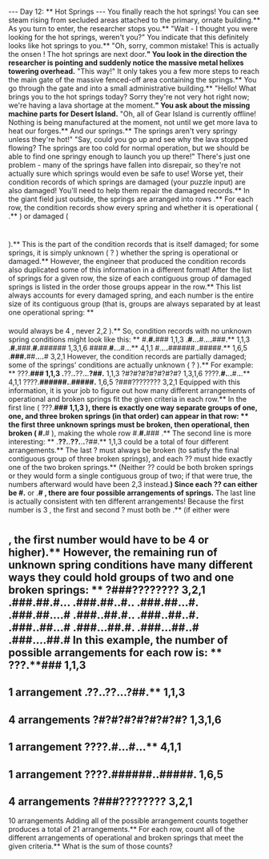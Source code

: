 --- Day 12: ** Hot Springs ---
You finally reach the hot springs! You can see steam rising from secluded areas attached to the primary, ornate building.**
As you turn to enter, the
researcher
stops you.** "Wait - I thought you were looking for the hot springs, weren't you?" You indicate that this definitely looks like hot springs to you.**
"Oh, sorry, common mistake! This is actually the
onsen
! The hot springs are next door.**"
You look in the direction the researcher is pointing and suddenly notice the
massive metal helixes
towering overhead.** "This way!"
It only takes you a few more steps to reach the main gate of the massive fenced-off area containing the springs.** You go through the gate and into a small administrative building.**
"Hello! What brings you to the hot springs today? Sorry they're not very hot right now; we're having a
lava shortage
at the moment.**" You ask about the missing machine parts for Desert Island.**
"Oh, all of Gear Island is currently offline! Nothing is being manufactured at the moment, not until we get more lava to heat our forges.** And our springs.** The springs aren't very springy unless they're hot!"
"Say, could you go up and see why the lava stopped flowing? The springs are too cold for normal operation, but we should be able to find one springy enough to launch
you
up there!"
There's just one problem - many of the springs have fallen into disrepair, so they're not actually sure which springs would even be
safe
to use! Worse yet, their
condition records of which springs are damaged
(your puzzle input) are also damaged! You'll need to help them repair the damaged records.**
In the giant field just outside, the springs are arranged into
rows
.** For each row, the condition records show every spring and whether it is
operational
(
.**
) or
damaged
(
#
).** This is the part of the condition records that is itself damaged; for some springs, it is simply
unknown
(
?
) whether the spring is operational or damaged.**
However, the engineer that produced the condition records also duplicated some of this information in a different format! After the list of springs for a given row, the size of each
contiguous group of damaged springs
is listed in the order those groups appear in the row.** This list always accounts for every damaged spring, and each number is the entire size of its contiguous group (that is, groups are always separated by at least one operational spring: **
####
would always be
4
, never
2,2
).**
So, condition records with no unknown spring conditions might look like this: **
#.**#.**### 1,1,3
.**#.**.**.**#.**.**.**.**###.** 1,1,3
.**#.**###.**#.**###### 1,3,1,6
####.**#.**.**.**#.**.**.** 4,1,1
#.**.**.**.**######.**.**#####.** 1,6,5
.**###.**##.**.**.**.**# 3,2,1
However, the condition records are partially damaged; some of the springs' conditions are actually
unknown
(
?
).** For example: **
???.**### 1,1,3
.**??.**.**??.**.**.**?##.** 1,1,3
?#?#?#?#?#?#?#? 1,3,1,6
????.**#.**.**.**#.**.**.** 4,1,1
????.**######.**.**#####.** 1,6,5
?###???????? 3,2,1
Equipped with this information, it is your job to figure out
how many different arrangements
of operational and broken springs fit the given criteria in each row.**
In the first line (
???.**### 1,1,3
), there is exactly
one
way separate groups of one, one, and three broken springs (in that order) can appear in that row: ** the first three unknown springs must be broken, then operational, then broken (
#.**#
), making the whole row
#.**#.**###
.**
The second line is more interesting: **
.**??.**.**??.**.**.**?##.** 1,1,3
could be a total of
four
different arrangements.** The last
?
must always be broken (to satisfy the final contiguous group of three broken springs), and each
??
must hide exactly one of the two broken springs.** (Neither
??
could be both broken springs or they would form a single contiguous group of two; if that were true, the numbers afterward would have been
2,3
instead.**) Since each
??
can either be
#.**
or
.**#
, there are four possible arrangements of springs.**
The last line is actually consistent with
ten
different arrangements! Because the first number is
3
, the first and second
?
must both be
.**
(if either were
#
, the first number would have to be
4
or higher).** However, the remaining run of unknown spring conditions have many different ways they could hold groups of two and one broken springs: **
?###???????? 3,2,1
.**###.**##.**#.**.**.**
.**###.**##.**.**#.**.**
.**###.**##.**.**.**#.**
.**###.**##.**.**.**.**#
.**###.**.**##.**#.**.**
.**###.**.**##.**.**#.**
.**###.**.**##.**.**.**#
.**###.**.**.**##.**#.**
.**###.**.**.**##.**.**#
.**###.**.**.**.**##.**#
In this example, the number of possible arrangements for each row is: **
???.**### 1,1,3
-
1
arrangement
.**??.**.**??.**.**.**?##.** 1,1,3
-
4
arrangements
?#?#?#?#?#?#?#? 1,3,1,6
-
1
arrangement
????.**#.**.**.**#.**.**.** 4,1,1
-
1
arrangement
????.**######.**.**#####.** 1,6,5
-
4
arrangements
?###???????? 3,2,1
-
10
arrangements
Adding all of the possible arrangement counts together produces a total of
21
arrangements.**
For each row, count all of the different arrangements of operational and broken springs that meet the given criteria.**
What is the sum of those counts?